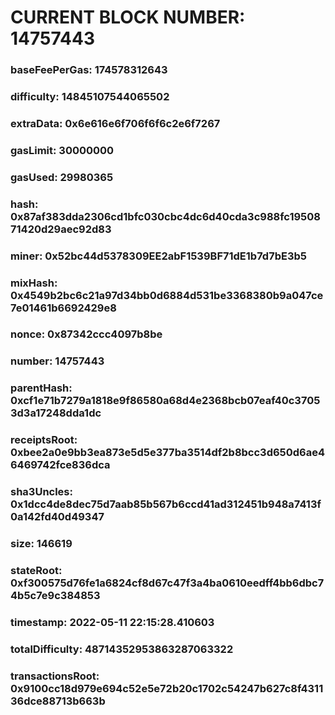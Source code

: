 # CURRENT BLOCK NUMBER: 14757443

### baseFeePerGas: 174578312643
### difficulty: 14845107544065502
### extraData: 0x6e616e6f706f6f6c2e6f7267
### gasLimit: 30000000
### gasUsed: 29980365
### hash: 0x87af383dda2306cd1bfc030cbc4dc6d40cda3c988fc1950871420d29aec92d83
### miner: 0x52bc44d5378309EE2abF1539BF71dE1b7d7bE3b5
### mixHash: 0x4549b2bc6c21a97d34bb0d6884d531be3368380b9a047ce7e01461b6692429e8
### nonce: 0x87342ccc4097b8be
### number: 14757443
### parentHash: 0xcf1e71b7279a1818e9f86580a68d4e2368bcb07eaf40c37053d3a17248dda1dc
### receiptsRoot: 0xbee2a0e9bb3ea873e5d5e377ba3514df2b8bcc3d650d6ae46469742fce836dca
### sha3Uncles: 0x1dcc4de8dec75d7aab85b567b6ccd41ad312451b948a7413f0a142fd40d49347
### size: 146619
### stateRoot: 0xf300575d76fe1a6824cf8d67c47f3a4ba0610eedff4bb6dbc74b5c7e9c384853
### timestamp: 2022-05-11 22:15:28.410603
### totalDifficulty: 48714352953863287063322
### transactionsRoot: 0x9100cc18d979e694c52e5e72b20c1702c54247b627c8f431136dce88713b663b
